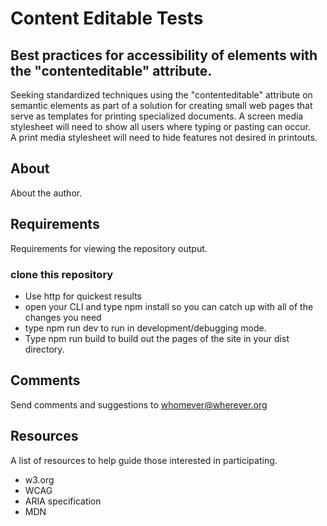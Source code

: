 # Content Editable Tests
## Best practices for accessibility of elements with the "contenteditable" attribute.
Seeking standardized techniques using the "contenteditable" attribute on semantic elements as part of a solution for creating small web pages that serve as templates for printing specialized documents.
A screen media stylesheet will need to show all users where typing or pasting can occur.  
A print media stylesheet will need to hide features not desired in printouts.
  ## About
  About the author.
  ## Requirements
  Requirements for viewing the repository output.
  ### clone this repository
  - Use http for quickest results
  - open your CLI and type npm install so you can catch up with all of the changes you need
  - type npm run dev to run in development/debugging mode.
  - Type npm run build to build out the pages of the site in your dist directory.
  
  ## Comments
  Send comments and suggestions to whomever@wherever.org

  ## Resources
  A list of resources to help guide those interested in participating.
  - w3.org
  - WCAG
  - ARIA specification
  - MDN
